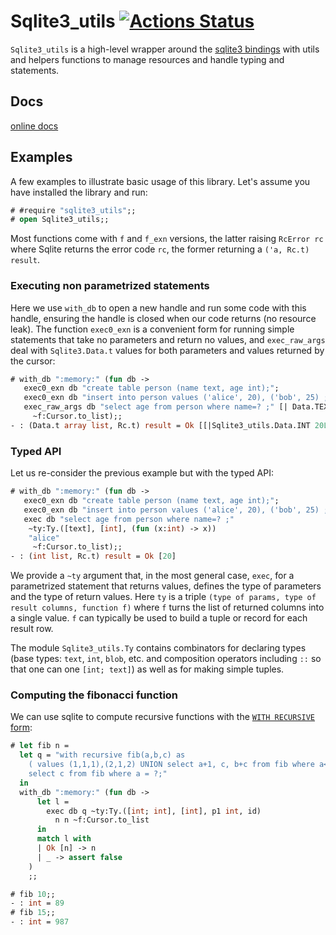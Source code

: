 # Sqlite3_utils [![Actions Status](https://github.com/c-cube/sqlite3_utils/workflows/build/badge.svg)](https://github.com/c-cube/sqlite3_utils/actions)

`Sqlite3_utils` is a high-level wrapper around the
[sqlite3 bindings](https://github.com/mmottl/sqlite3-ocaml)
with utils and helpers functions to manage resources and handle typing and statements.

## Docs

[online docs](https://c-cube.github.io/sqlite3_utils/)

## Examples

A few examples to illustrate basic usage of this library.
Let's assume you have installed the library and run:

```ocaml
# #require "sqlite3_utils";;
# open Sqlite3_utils;;
```

Most functions come with `f` and `f_exn` versions, the latter raising `RcError rc`
where Sqlite returns the error code `rc`, the former returning a `('a, Rc.t) result`.

### Executing non parametrized statements

Here we use `with_db` to open a new handle and run some code with this
handle, ensuring the handle is closed when our code returns (no resource leak).
The function `exec0_exn` is a convenient form for running simple statements
that take no parameters and return no values, and `exec_raw_args` deal with `Sqlite3.Data.t`
values for both parameters and values returned by the cursor:

```ocaml
# with_db ":memory:" (fun db ->
   exec0_exn db "create table person (name text, age int);";
   exec0_exn db "insert into person values ('alice', 20), ('bob', 25) ;";
   exec_raw_args db "select age from person where name=? ;" [| Data.TEXT "alice" |]
     ~f:Cursor.to_list);;
- : (Data.t array list, Rc.t) result = Ok [[|Sqlite3_utils.Data.INT 20L|]]
```

### Typed API

Let us re-consider the previous example but with the typed API:

```ocaml
# with_db ":memory:" (fun db ->
   exec0_exn db "create table person (name text, age int);";
   exec0_exn db "insert into person values ('alice', 20), ('bob', 25) ;";
   exec db "select age from person where name=? ;"
    ~ty:Ty.([text], [int], (fun (x:int) -> x))
    "alice"
     ~f:Cursor.to_list);;
- : (int list, Rc.t) result = Ok [20]
```

We provide a `~ty` argument that, in the most general case, `exec`,
for a parametrized statement that returns values, defines the type
of parameters and the type of return values.
Here `ty` is a triple `(type of params, type of result columns, function f)`
where `f` turns the list of returned columns into a single value. `f`
can typically be used to build a tuple or record for each result row.

The module `Sqlite3_utils.Ty` contains combinators for declaring types
(base types: `text`, `int`, `blob`, etc. and composition operators including
`::` so that one can one `[int; text]`)
as well as for making simple tuples.

### Computing the fibonacci function

We can use sqlite to compute recursive functions with the
[`WITH RECURSIVE` form](https://www.sqlite.org/lang_with.html):

```ocaml
# let fib n =
  let q = "with recursive fib(a,b,c) as
    ( values (1,1,1),(2,1,2) UNION select a+1, c, b+c from fib where a<=?)
    select c from fib where a = ?;"
  in
  with_db ":memory:" (fun db ->
      let l =
        exec db q ~ty:Ty.([int; int], [int], p1 int, id)
          n n ~f:Cursor.to_list
      in
      match l with
      | Ok [n] -> n
      | _ -> assert false
    )
    ;;

# fib 10;;
- : int = 89
# fib 15;;
- : int = 987
```

